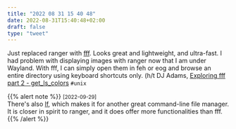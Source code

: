 ```yaml
---
title: "2022 08 31 15 40 48"
date: 2022-08-31T15:40:48+02:00
draft: false
type: "tweet"
---
```


Just replaced ranger with [fff](https://github.com/dylanaraps/fff). Looks great and lightweight, and ultra-fast. I had problem with displaying images with ranger now that I am under Wayland. With fff, I can simply open them in feh or eog and browse an entire directory using keyboard shortcuts only. (h/t DJ Adams, [Exploring fff part 2 - get_ls_colors](https://qmacro.org/blog/posts/2021/11/07/exploring-fff-part-2-get_ls_colors/) `#unix`

{{% alert note %}}
<small>[2022-09-29]</small><br>
There's also [lf](https://github.com/gokcehan/lf), which makes it for another great command-line file manager. It is closer in spirit to ranger, and it does offer more functionalities than fff.
{{% /alert %}}

